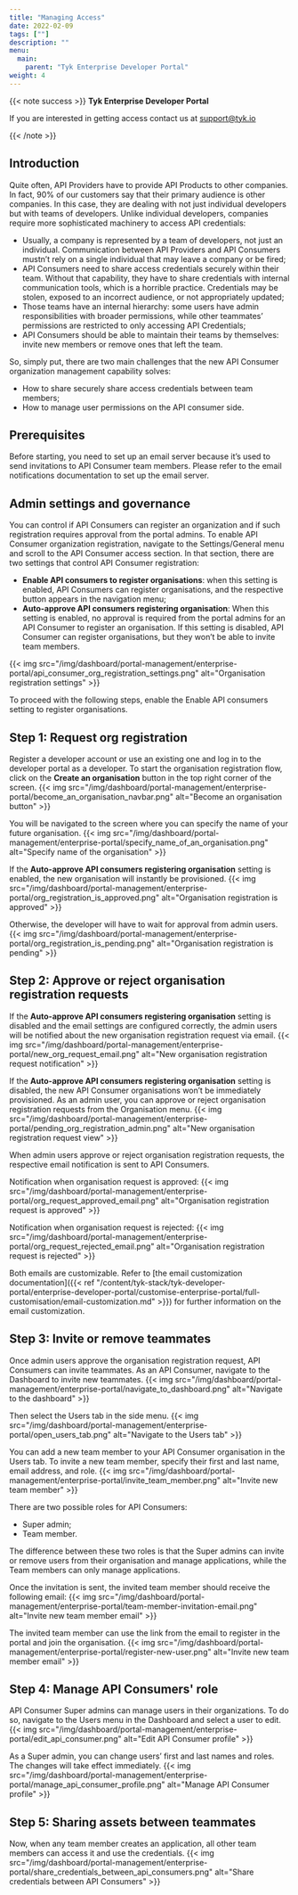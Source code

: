 ```yaml
---
title: "Managing Access"
date: 2022-02-09
tags: [""]
description: ""
menu:
  main:
    parent: "Tyk Enterprise Developer Portal"
weight: 4
---
```


{{< note success >}}
**Tyk Enterprise Developer Portal**

If you are interested in getting access contact us at [support@tyk.io](<mailto:support@tyk.io?subject=Tyk Enterprise Portal Beta>)

{{< /note >}}

## Introduction
Quite often, API Providers have to provide API Products to other companies. In fact, 90% of our customers say that their primary audience is other companies. In this case, they are dealing with not just individual developers but with teams of developers.
Unlike individual developers, companies require more sophisticated machinery to access API credentials:
* Usually, a company is represented by a team of developers, not just an individual. Communication between API Providers and API Consumers mustn’t rely on a single individual that may leave a company or be fired;
* API Consumers need to share access credentials securely within their team. Without that capability, they have to share credentials with internal communication tools, which is a horrible practice. Credentials may be stolen, exposed to an incorrect audience, or not appropriately updated;
* Those teams have an internal hierarchy: some users have admin responsibilities with broader permissions, while other teammates’ permissions are restricted to only accessing API Credentials;
* API Consumers should be able to maintain their teams by themselves: invite new members or remove ones that left the team.

So, simply put, there are two main challenges that the new API Consumer organization management capability solves:
* How to share securely share access credentials between team members;
* How to manage user permissions on the API consumer side.

## Prerequisites
Before starting, you need to set up an email server because it’s used to send invitations to API Consumer team members.
Please refer to the email notifications documentation to set up the email server.


## Admin settings and governance

You can control if API Consumers can register an organization and if such registration requires approval from the portal admins.
To enable API Consumer organization registration, navigate to the Settings/General menu and scroll to the API Consumer access section. In that section, there are two settings that control API Consumer registration:
* **Enable API consumers to register organisations**: when this setting is enabled, API Consumers can register organisations, and the respective button appears in the navigation menu;
* **Auto-approve API consumers registering organisation**: When this setting is enabled, no approval is required from the portal admins for an API Consumer to register an organisation. If this setting is disabled, API Consumer can register organisations, but they won’t be able to invite team members.

{{< img src="/img/dashboard/portal-management/enterprise-portal/api_consumer_org_registration_settings.png" alt="Organisation registration settings" >}}

To proceed with the following steps, enable the Enable API consumers setting to register organisations.

## Step 1: Request org registration

Register a developer account or use an existing one and log in to the developer portal as a developer.
To start the organisation registration flow, click on the **Create an organisation** button in the top right corner of the screen.
{{< img src="/img/dashboard/portal-management/enterprise-portal/become_an_organisation_navbar.png" alt="Become an organisation button" >}}

You will be navigated to the screen where you can specify the name of your future organisation.
{{< img src="/img/dashboard/portal-management/enterprise-portal/specify_name_of_an_organisation.png" alt="Specify name of the organisation" >}}

If the **Auto-approve API consumers registering organisation** setting is enabled, the new organisation will instantly be provisioned.
{{< img src="/img/dashboard/portal-management/enterprise-portal/org_registration_is_approved.png" alt="Organisation registration is approved" >}}

Otherwise, the developer will have to wait for approval from admin users.
{{< img src="/img/dashboard/portal-management/enterprise-portal/org_registration_is_pending.png" alt="Organisation registration is pending" >}}

## Step 2: Approve or reject organisation registration requests

If the **Auto-approve API consumers registering organisation** setting is disabled and the email settings are configured correctly, the admin users will be notified about the new organisation registration request via email.
{{< img src="/img/dashboard/portal-management/enterprise-portal/new_org_request_email.png" alt="New organisation registration request notification" >}}

If the **Auto-approve API consumers registering organisation** setting is disabled, the new API Consumer organisations won’t be immediately provisioned.
As an admin user, you can approve or reject organisation registration requests from the Organisation menu.
{{< img src="/img/dashboard/portal-management/enterprise-portal/pending_org_registration_admin.png" alt="New organisation registration request view" >}}

When admin users approve or reject organisation registration requests, the respective email notification is sent to API Consumers.

Notification when organisation request is approved:
{{< img src="/img/dashboard/portal-management/enterprise-portal/org_request_approved_email.png" alt="Organisation registration request is approved" >}}

Notification when organisation request is rejected:
{{< img src="/img/dashboard/portal-management/enterprise-portal/org_request_rejected_email.png" alt="Organisation registration request is rejected" >}}

Both emails are customizable. Refer to [the email customization documentation]({{< ref "/content/tyk-stack/tyk-developer-portal/enterprise-developer-portal/customise-enterprise-portal/full-customisation/email-customization.md" >}}) for further information on the email customization.


## Step 3: Invite or remove teammates

Once admin users approve the organisation registration request, API Consumers can invite teammates.
As an API Consumer, navigate to the Dashboard to invite new teammates.
{{< img src="/img/dashboard/portal-management/enterprise-portal/navigate_to_dashboard.png" alt="Navigate to the dashboard" >}}

Then select the Users tab in the side menu.
{{< img src="/img/dashboard/portal-management/enterprise-portal/open_users_tab.png" alt="Navigate to the Users tab" >}}

You can add a new team member to your API Consumer organisation in the Users tab. To invite a new team member, specify their first and last name, email address, and role.
{{< img src="/img/dashboard/portal-management/enterprise-portal/invite_team_member.png" alt="Invite new team member" >}}

There are two possible roles for API Consumers:
* Super admin;
* Team member.

The difference between these two roles is that the Super admins can invite or remove users from their organisation and manage applications, while the Team members can only manage applications.

Once the invitation is sent, the invited team member should receive the following email:
{{< img src="/img/dashboard/portal-management/enterprise-portal/team-member-invitation-email.png" alt="Invite new team member email" >}}

The invited team member can use the link from the email to register in the portal and join the organisation.
{{< img src="/img/dashboard/portal-management/enterprise-portal/register-new-user.png" alt="Invite new team member email" >}}

## Step 4: Manage API Consumers' role

API Consumer Super admins can manage users in their organizations. To do so, navigate to the Users menu in the Dashboard and select a user to edit.
{{< img src="/img/dashboard/portal-management/enterprise-portal/edit_api_consumer.png" alt="Edit API Consumer profile" >}}

As a Super admin, you can change users’ first and last names and roles. The changes will take effect immediately.
{{< img src="/img/dashboard/portal-management/enterprise-portal/manage_api_consumer_profile.png" alt="Manage API Consumer profile" >}}

## Step 5: Sharing assets between teammates

Now, when any team member creates an application, all other team members can access it and use the credentials.
{{< img src="/img/dashboard/portal-management/enterprise-portal/share_credentials_between_api_consumers.png" alt="Share credentials between API Consumers" >}}
